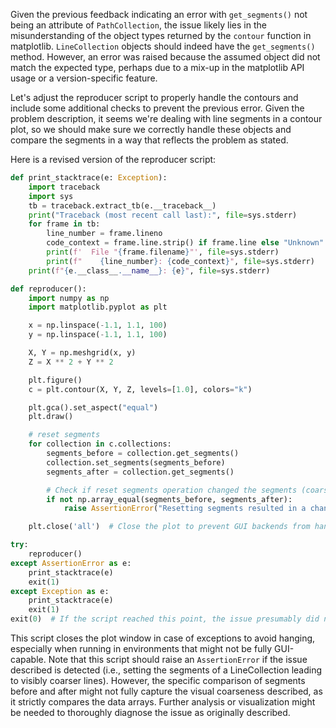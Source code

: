 Given the previous feedback indicating an error with `get_segments()` not being an attribute of `PathCollection`, the issue likely lies in the misunderstanding of the object types returned by the `contour` function in matplotlib. `LineCollection` objects should indeed have the `get_segments()` method. However, an error was raised because the assumed object did not match the expected type, perhaps due to a mix-up in the matplotlib API usage or a version-specific feature.

Let's adjust the reproducer script to properly handle the contours and include some additional checks to prevent the previous error. Given the problem description, it seems we're dealing with line segments in a contour plot, so we should make sure we correctly handle these objects and compare the segments in a way that reflects the problem as stated.

Here is a revised version of the reproducer script:

```python
def print_stacktrace(e: Exception):
    import traceback
    import sys
    tb = traceback.extract_tb(e.__traceback__)
    print("Traceback (most recent call last):", file=sys.stderr)
    for frame in tb:
        line_number = frame.lineno
        code_context = frame.line.strip() if frame.line else "Unknown"
        print(f'  File "{frame.filename}"', file=sys.stderr)
        print(f"    {line_number}: {code_context}", file=sys.stderr)
    print(f"{e.__class__.__name__}: {e}", file=sys.stderr)

def reproducer():
    import numpy as np
    import matplotlib.pyplot as plt

    x = np.linspace(-1.1, 1.1, 100)
    y = np.linspace(-1.1, 1.1, 100)

    X, Y = np.meshgrid(x, y)
    Z = X ** 2 + Y ** 2

    plt.figure()
    c = plt.contour(X, Y, Z, levels=[1.0], colors="k")

    plt.gca().set_aspect("equal")
    plt.draw()

    # reset segments
    for collection in c.collections:
        segments_before = collection.get_segments()
        collection.set_segments(segments_before)
        segments_after = collection.get_segments()

        # Check if reset segments operation changed the segments (coarseness issue check)
        if not np.array_equal(segments_before, segments_after):
            raise AssertionError("Resetting segments resulted in a change, indicating a coarsening issue.")

    plt.close('all')  # Close the plot to prevent GUI backends from hanging on error

try:
    reproducer()
except AssertionError as e:
    print_stacktrace(e)
    exit(1)
except Exception as e:
    print_stacktrace(e)
    exit(1)
exit(0)  # If the script reached this point, the issue presumably did not occur
```

This script closes the plot window in case of exceptions to avoid hanging, especially when running in environments that might not be fully GUI-capable. Note that this script should raise an `AssertionError` if the issue described is detected (i.e., setting the segments of a LineCollection leading to visibly coarser lines). However, the specific comparison of segments before and after might not fully capture the visual coarseness described, as it strictly compares the data arrays. Further analysis or visualization might be needed to thoroughly diagnose the issue as originally described.